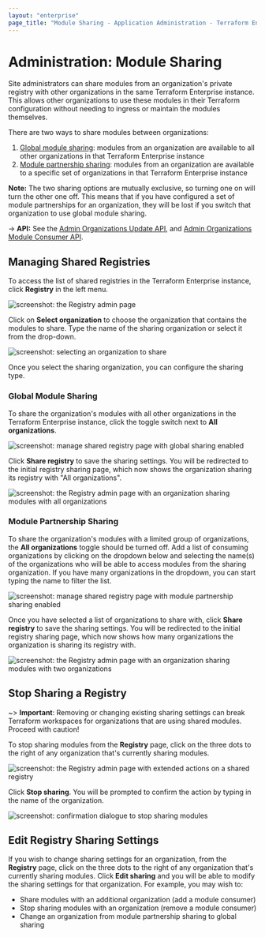 ```yaml
---
layout: "enterprise"
page_title: "Module Sharing - Application Administration - Terraform Enterprise"
---
```


# Administration: Module Sharing

Site administrators can share modules from an organization's private registry with other organizations in the same Terraform Enterprise instance. This allows other organizations to use these modules in their Terraform configuration without needing to ingress or maintain the modules themselves.
  
There are two ways to share modules between organizations:

1. [Global module sharing](#global-module-sharing): modules from an organization are available to all other organizations in that Terraform Enterprise instance
1. [Module partnership sharing](#module-partnership-sharing): modules from an organization are available to a specific set of organizations in that Terraform Enterprise instance

**Note:** The two sharing options are mutually exclusive, so turning one on will turn the other one off. This means that if you have configured a set of module partnerships for an organization, they will be lost if you switch that organization to use global module sharing.

-> **API:** See the [Admin Organizations Update API](/docs/cloud/api/admin/organizations.html#update-an-organization), and [Admin Organizations Module Consumer API](/docs/cloud/api/admin/organizations.html#update-an-organization-39-s-module-consumers).

## Managing Shared Registries

To access the list of shared registries in the Terraform Enterprise instance, click **Registry** in the left menu.

![screenshot: the Registry admin page](./images/admin-registry-show.png)

Click on **Select organization** to choose the organization that contains the modules to share. Type the name of the sharing organization or select it from the drop-down.

![screenshot: selecting an organization to share](./images/admin-registry-share-organization-registry.png)

Once you select the sharing organization, you can configure the sharing type.

### Global Module Sharing

To share the organization's modules with all other organizations in the Terraform Enterprise instance, click the toggle switch next to **All organizations**.

![screenshot: manage shared registry page with global sharing enabled](./images/admin-registry-share-global.png)

Click **Share registry** to save the sharing settings. You will be redirected to the initial registry sharing page, which now shows the organization sharing its registry with "All organizations".

![screenshot: the Registry admin page with an organization sharing modules with all organizations](./images/admin-registry-show-global.png)

### Module Partnership Sharing

To share the organization's modules with a limited group of organizations, the **All organizations** toggle should be turned off. Add a list of consuming organizations by clicking on the dropdown below and selecting the name(s) of the organizations who will be able to access modules from the sharing organization. If you have many organizations in the dropdown, you can start typing the name to filter the list.

![screenshot: manage shared registry page with module partnership sharing enabled](./images/admin-registry-share-consumers.png)

Once you have selected a list of organizations to share with, click **Share registry** to save the sharing settings. You will be redirected to the initial registry sharing page, which now shows how many organizations the organization is sharing its registry with.

![screenshot: the Registry admin page with an organization sharing modules with two organizations](./images/admin-registry-show-consumers.png)

## Stop Sharing a Registry

~> **Important**: Removing or changing existing sharing settings can break Terraform workspaces for organizations that are using shared modules. Proceed with caution!

To stop sharing modules from the **Registry** page, click on the three dots to the right of any organization that's currently sharing modules.

![screenshot: the Registry admin page with extended actions on a shared registry](./images/admin-registry-stop-sharing.png)

Click **Stop sharing**. You will be prompted to confirm the action by typing in the name of the organization.

![screenshot: confirmation dialogue to stop sharing modules](./images/admin-registry-stop-sharing-confirmation.png)


## Edit Registry Sharing Settings

If you wish to change sharing settings for an organization, from the **Registry** page, click on the three dots to the right of any organization that's currently sharing modules. Click **Edit sharing** and you will be able to modify the sharing settings for that organization. For example, you may wish to:

- Share modules with an additional organization (add a module consumer)
- Stop sharing modules with an organization (remove a module consumer)
- Change an organization from module partnership sharing to global sharing

